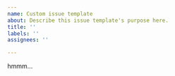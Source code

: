 ```yaml
---
name: Custom issue template
about: Describe this issue template's purpose here.
title: ''
labels: ''
assignees: ''

---
```


hmmm...
